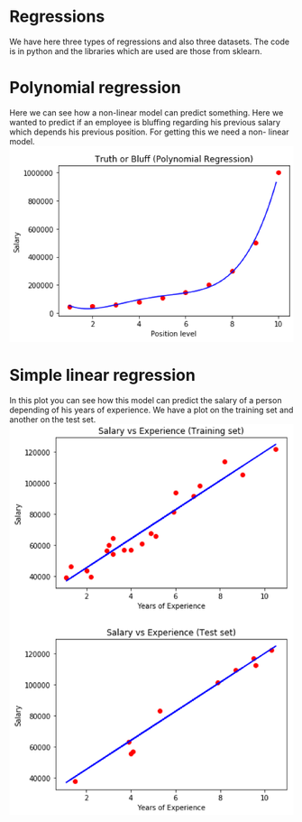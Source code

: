 # Regressions
We have here three types of regressions and also three datasets. The code is in python and the libraries which are used are those from sklearn.

# Polynomial regression
Here we can see how a non-linear model can predict something. Here we wanted to predict if an employee is bluffing regarding his previous salary which depends his previous position. For getting this we need a non- linear model.
![](https://github.com/pauldamsa/Regressions/blob/master/Screenshot%202019-10-27%20at%2010.39.33.png)

# Simple linear regression
In this plot you can see how this model can predict the salary of a person depending of his years of experience. We have a plot on the training set and another on the test set.
![](https://github.com/pauldamsa/Regressions/blob/master/Screenshot%202019-10-27%20at%2010.37.16.png)

